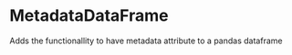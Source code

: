 MetadataDataFrame
=================

Adds the functionallity to have metadata attribute to a pandas dataframe
